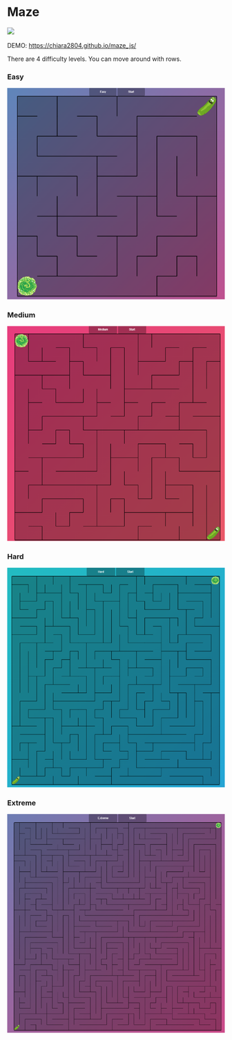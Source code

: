 # Maze
<img src="https://img.shields.io/badge/JavaScript-F7DF1E?style=for-the-badge&logo=javascript&logoColor=black"/>

DEMO: https://chiara2804.github.io/maze_js/

There are 4 difficulty levels.
You can move around with rows.

### Easy
<img src="README_img/easy.png"/>

### Medium
<img src="README_img/medium.png"/>

### Hard
<img src="README_img/hard.png"/>

### Extreme
<img src="README_img/extreme.png"/>
